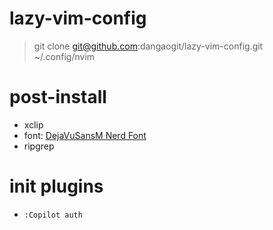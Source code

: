 # lazy-vim-config
> git clone git@github.com:dangaogit/lazy-vim-config.git ~/.config/nvim

# post-install
- xclip
- font: [DejaVuSansM Nerd Font](https://www.nerdfonts.com/font-downloads)
- ripgrep

# init plugins
- `:Copilot auth`

